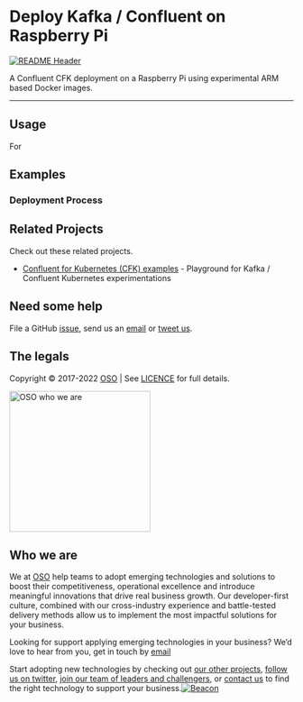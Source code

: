 
<!-- markdownlint-disable -->
# Deploy Kafka / Confluent on Raspberry Pi


<!-- markdownlint-restore -->

[![README Header][readme_header_img]][readme_header_link]

<!--




  ** DO NOT EDIT THIS FILE
  **
  ** This file was automatically generated by the `build-harness`.
  ** 1) Make all changes to `README.yaml`
  ** 2) Run `make init` (you only need to do this once)
  ** 3) Run`make readme` to rebuild this file.
  **
  ** (We maintain HUNDREDS of open source projects. This is how we maintain our sanity.)
  **





-->
A Confluent CFK deployment on a Raspberry Pi using experimental ARM based Docker images. 

---






## Usage

For




## Examples

### Deployment Process





## Related Projects

Check out these related projects.

- [Confluent for Kubernetes (CFK) examples](https://github.com/osodevops/confluent-kubernetes-playground) - Playground for Kafka / Confluent Kubernetes experimentations



## Need some help

File a GitHub [issue](https://github.com/osodevops/kafka-arm-images/issues), send us an [email][email] or [tweet us][twitter].

## The legals

Copyright © 2017-2022 [OSO](https://oso.sh) | See [LICENCE](LICENSE) for full details.

[<img src="https://oso-public-resources.s3.eu-west-1.amazonaws.com/oso-logo-green.png" alt="OSO who we are" width="250"/>](https://oso.sh/who-we-are/)

## Who we are

We at [OSO][website] help teams to adopt emerging technologies and solutions to boost their competitiveness, operational excellence and introduce meaningful innovations that drive real business growth. Our developer-first culture, combined with our cross-industry experience and battle-tested delivery methods allow us to implement the most impactful solutions for your business.

Looking for support applying emerging technologies in your business? We’d love to hear from you, get in touch by [email][email]

Start adopting new technologies by checking out [our other projects][github], [follow us on twitter][twitter], [join our team of leaders and challengers][careers], or [contact us][contact] to find the right technology to support your business.[![Beacon][beacon]][website]

  [logo]: https://oso-public-resources.s3.eu-west-1.amazonaws.com/oso-logo-green.png
  [website]: https://oso.sh?utm_source=github&utm_medium=readme&utm_campaign=osodevops/kafka-arm-images&utm_content=website
  [github]: https://github.com/osodevops?utm_source=github&utm_medium=readme&utm_campaign=osodevops/kafka-arm-images&utm_content=github
  [careers]: https://oso.sh/careers/?utm_source=github&utm_medium=readme&utm_campaign=osodevops/kafka-arm-images&utm_content=careers
  [contact]: https://oso.sh/contact/?utm_source=github&utm_medium=readme&utm_campaign=osodevops/kafka-arm-images&utm_content=contact
  [linkedin]: https://www.linkedin.com/company/oso-devops?utm_source=github&utm_medium=readme&utm_campaign=osodevops/kafka-arm-images&utm_content=linkedin
  [twitter]: https://twitter.com/osodevops?utm_source=github&utm_medium=readme&utm_campaign=osodevops/kafka-arm-images&utm_content=twitter
  [email]: mailto:enquiries@oso.sh?utm_source=github&utm_medium=readme&utm_campaign=osodevops/kafka-arm-images&utm_content=email
  [readme_header_img]: https://oso-public-resources.s3.eu-west-1.amazonaws.com/oso-animation.gif
  [readme_header_link]: https://oso.sh/what-we-do/?utm_source=github&utm_medium=readme&utm_campaign=osodevops/kafka-arm-images&utm_content=readme_header_link
  [beacon]: https://github-analyics.ew.r.appspot.com/G-WV0Q3HYW08/osodevops/kafka-arm-images?pixel&cs=github&cm=readme&an=kafka-arm-images

